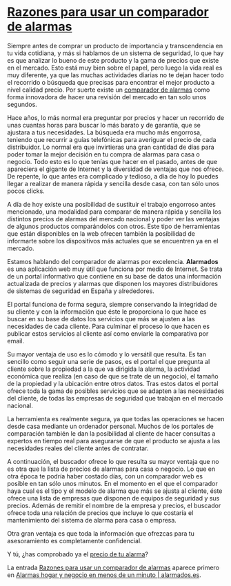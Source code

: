 # [Razones para usar un comparador de alarmas](https://www.alarmados.es/razones-comparador-alarmas/)

Siempre antes de comprar un producto de importancia y transcendencia en tu vida cotidiana, y más si hablamos de un sistema de seguridad, lo que hay es que analizar lo bueno de este producto y la gama de precios que existe en el mercado. Esto está muy bien sobre el papel, pero luego la vida real es muy diferente, ya que las muchas actividades diarias no te dejan hacer todo el recorrido o búsqueda que precisas para encontrar el mejor producto a nivel calidad precio.
Por suerte existe un [comparador de alarmas](https://www.alarmados.es) como forma innovadora de hacer una revisión del mercado en tan solo unos segundos.

Hace años, lo más normal era preguntar por precios y hacer un recorrido de unas cuantas horas para buscar lo más barato y de garantía, que se ajustara a tus necesidades. La búsqueda era mucho más engorrosa, teniendo que recurrir a guías telefónicas para averiguar el precio de cada distribuidor. Lo normal era que invirtieras una gran cantidad de días para poder tomar la mejor decisión en tu compra de alarmas para casa o negocio. Todo esto es lo que tenías que hacer en el pasado, antes de que apareciera el gigante de Internet y la diversidad de ventajas que nos ofrece. De repente, lo que antes era complicado y tedioso, a día de hoy lo puedes llegar a realizar de manera rápida y sencilla desde casa, con tan sólo unos pocos clicks.

A día de hoy existe una posibilidad de sustituir el trabajo engorroso antes mencionado, una modalidad para comparar de manera rápida y sencilla los distintos precios de alarmas del mercado nacional y poder ver las ventajas de algunos productos comparándolos con otros. Este tipo de herramientas que están disponibles en la web ofrecen también la posibilidad de informarte sobre los dispositivos más actuales que se encuentren ya en el mercado.

Estamos hablando del comparador de alarmas por excelencia. **Alarmados** es una aplicación web muy útil que funciona por medio de Internet. Se trata de un portal informativo que contiene en su base de datos una información actualizada de precios y alarmas que disponen los mayores distribuidores de sistemas de seguridad en España y alrededores.

El portal funciona de forma segura, siempre conservando la integridad de su cliente y con la información que éste le proporciona lo que hace es buscar en su base de datos los servicios que más se ajusten a las necesidades de cada cliente. Para culminar el proceso lo que hacen es publicar estos servicios al cliente así como enviarle la comparativa por email.

Su mayor ventaja de uso es lo cómodo y lo versátil que resulta. Es tan sencillo como seguir una serie de pasos, es el portal el que pregunta al cliente sobre la propiedad a la que va dirigida la alarma, la actividad económica que realiza (en caso de que se trate de un negocio), el tamaño de la propiedad y la ubicación entre otros datos. Tras estos datos el portal ofrece toda la gama de posibles servicios que se adapten a las necesidades del cliente, de todas las empresas de seguridad que trabajan en el mercado nacional.

La herramienta es realmente segura, ya que todas las operaciones se hacen desde casa mediante un ordenador personal. Muchos de los portales de comparación también le dan la posibilidad al cliente de hacer consultas a expertos en tiempo real para asegurarse de que el producto se ajusta a las necesidades reales del cliente antes de contratar.

A continuación, el buscador ofrece lo que resulta su mayor ventaja que no es otra que la lista de precios de alarmas para casa o negocio. Lo que en otra época te podría haber costado días, con un comparador web es posible en tan sólo unos minutos.
En el momento en el que el comparador haya cual es el tipo y el modelo de alarma que más se ajusta al cliente, éste ofrece una lista de empresas que disponen de equipos de seguridad y sus precios. Además de remitir el nombre de la empresa y precios, el buscador ofrece toda una relación de precios que incluye lo que costaría el mantenimiento del sistema de alarma para casa o empresa.

Otra gran ventaja es que toda la información que ofrezcas para tu asesoramiento es completamente confidencial.

Y tú, ¿has comprobado ya el [precio de tu alarma](http://www.alarmados.es)?

La entrada [Razones para usar un comparador de alarmas](https://www.alarmados.es/razones-comparador-alarmas/) aparece primero en [Alarmas hogar y negocio en menos de un minuto | alarmados.es](https://www.alarmados.es).
